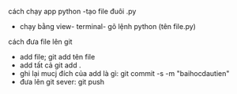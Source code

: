 cách chạy app python
-tạo file đuôi .py
- chạy bằng view- terminal- gõ lệnh python (tên file.py)

cách đưa file lên git
- add file; git add tên file
- add tất cả  git add .
- ghi lại mucj đích của add là gì: git commit -s -m "baihocdautien"
- đưa lên git sever: git push 